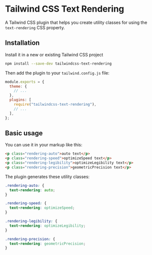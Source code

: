 # Tailwind CSS Text Rendering

A Tailwind CSS plugin that helps you create utility classes for using the `text-rendering` CSS property.

## Installation

Install it in a new or existing Tailwind CSS project

```bash
npm install --save-dev tailwindcss-text-rendering
```

Then add the plugin to your `tailwind.config.js` file:

```javascript
module.exports = {
  theme: {
    // ...
  },
  plugins: [
    require("tailwindcss-text-rendering"),
    // ...
  ],
};
```

## Basic usage

You can use it in your markup like this:

```html
<p class="rendering-auto">auto text</p>
<p class="rendering-speed">optimizeSpeed text</p>
<p class="rendering-legibility">optimizeLegibility text</p>
<p class="rendering-precision">geometricPrecision text</p>
```

The plugin generates these utility classes:

```css
.rendering-auto: {
  text-rendering: auto;
}

.rendering-speed: {
  text-rendering: optimizeSpeed;
}

.rendering-legibility: {
  text-rendering: optimizeLegibility;
}

.rendering-precision: {
  text-rendering: geometricPrecision;
}
```

